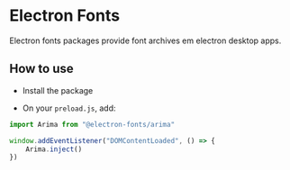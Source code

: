 # Electron Fonts

Electron fonts packages provide font archives em electron desktop apps.

## How to use

* Install the package

* On your `preload.js`, add:

```ts
import Arima from "@electron-fonts/arima"

window.addEventListener("DOMContentLoaded", () => {
    Arima.inject()
})
```